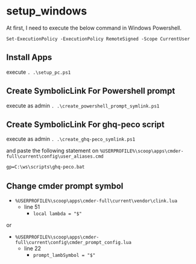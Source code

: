 # setup_windows

At first, I need to execute the below command in Windows Powershell.

```pwsh
Set-ExecutionPolicy -ExecutionPolicy RemoteSigned -Scope CurrentUser
```

## Install Apps

execute `. .\setup_pc.ps1`

## Create SymbolicLink For Powershell prompt

execute as admin `. .\create_powershell_prompt_symlink.ps1`

## Create SymbolicLink For ghq-peco script

execute as admin `. .\create_ghq-peco_symlink.ps1`

and paste the following statement on `%USERPROFILE%\scoop\apps\cmder-full\current\config\user_aliases.cmd`

```cmd
gp=C:\ws\scripts\ghq-peco.bat
```

## Change cmder prompt symbol

- `%USERPROFILE%\scoop\apps\cmder-full\current\vendor\clink.lua`
  - line 51
    - `local lambda = "$"`

or

- `%USERPROFILE%\scoop\apps\cmder-full\current\config\cmder_prompt_config.lua`
  - line 22
    - `prompt_lambSymbol = "$"`
